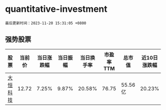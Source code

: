 # quantitative-investment

`最后更新时间：2023-11-20 15:31:05 +0800`

## 强势股票

|股票|当前价|当日涨跌幅|当日振幅|当日换手率|市盈率TTM|总市值|近10日涨跌幅|
|----|----|----|----|----|----|----|----|
|[大恒科技](https://xueqiu.com/S/SH600288)|12.72|7.25%|9.87%|20.58%|76.75|55.56亿|20.23%|
